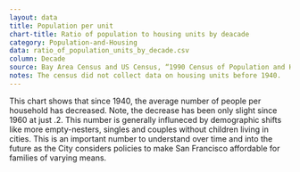 ```yaml
---
layout: data
title: Population per unit
chart-title: Ratio of population to housing units by deacade
category: Population-and-Housing
data: ratio_of_population_units_by_decade.csv
column: Decade
source: Bay Area Census and US Census, “1990 Census of Population and Housing (1990 CPH)”.
notes: The census did not collect data on housing units before 1940.
---
```


This chart shows that since 1940, the average number of people per household has decreased. Note, the decrease has been only slight since 1960 at just .2. This number is generally influneced by demographic shifts like more empty-nesters, singles and couples without children living in cities. This is an important number to understand over time and into the future as the City considers policies to make San Francisco affordable for families of varying means.